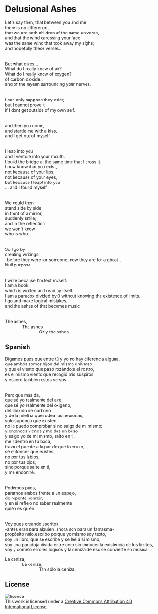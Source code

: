 # Delusional Ashes

Let's say then, that between you and me<br/>
there is no difference,<br/>
that we are both children of the same universe,<br/>
and that the wind caressing your face<br/>
was the same wind that took away my sighs;<br/>
and hopefully these verses...<br/>
<br/>
<br/>
But what gives...<br/>
What do I really know of air?<br/>
What do I really know of oxygen?<br/>
of carbon dioxide...<br/>
and of the myelin surrounding your nerves.<br/>
<br/>
<br/>
I can only suppose they exist;<br/>
but I cannot prove it<br/>
if I dont get outside of my own self.<br/>
<br/>
<br/>
and then you come,<br/>
and startle me with a kiss,<br/>
and I get out of myself.<br/>
<br/>
<br/>
I leap into you<br/>
and I venture into your mouth.<br/>
I build the bridge at the same time that I cross it.<br/>
I now know that you exist,<br/>
not because of your lips,<br/>
not because of your eyes,<br/>
but because I leapt into you<br/>
... and I found myself<br/>
<br/>
<br/>
We could then<br/>
stand side by side<br/>
in front of a mirror,<br/>
suddenly smile;<br/>
and in the reflection<br/>
we won't know<br/>
who is who.<br/>
<br/>
<br/>
So I go by<br/>
creating writings<br/>
-before they were for someone, now they are for a ghost-.<br/>
Null purpose.<br/>
<br/>
<br/>
I write because I'm text myself.<br/>
I am a book<br/>
which is written and read by itself.<br/>
I am a paradox divided by 0 without knowing the existence of limits.<br/>
I go and make logical mistakes,<br/>
and the ashes of that becomes music<br/>
<br/>
<br/>
The ashes,<br/>
&emsp;&emsp;&emsp;&emsp;The ashes,<br/>
&emsp;&emsp;&emsp;&emsp;&emsp;&emsp;&emsp;&emsp;Only the ashes<br/>

## Spanish

Digamos pues que entre tú y yo no hay diferencia alguna,<br/>
que ambos somos hijos del mismo universo<br/>
y que el viento que pasó rozándote el rostro,<br/>
es el mismo viento que recogió mis suspiros<br/>
y espero también estos versos.<br/>
<br/>
<br/>
Pero que más da,<br/>
que sé yo realmente del aire,<br/>
que sé yo realmente del oxigeno,<br/>
del dióxido de carbono<br/>
y de la mielina que rodea tus neuronas;<br/>
solo supongo que existen,<br/>
no lo puedo comprobar si no salgo de mi mismo;<br/>
y entonces vienes y me das un beso<br/>
y salgo yo de mi mismo, salto en ti,<br/>
me adentro en tu boca,<br/>
trazo el puente a la par de que lo cruzo,<br/>
sé entonces que existes,<br/>
no por tus labios,<br/>
no por tus ojos,<br/>
sino porque salte en ti,<br/>
y me encontré.<br/>
<br/>
<br/>
Podemos pues,<br/>
pararnos ambos frente a un espejo,<br/>
de repente sonreir,<br/>
y en el reflejo no saber realmente<br/>
quién es quién.<br/>
<br/>
<br/>
Voy pues creando escritos<br/>
-antes eran para alguien ,ahora son para un fantasma-,<br/>
propósito nulo,escribo porque yo mismo soy texto,<br/>
soy un libro, que se escribe y se lee a si mismo,<br/>
soy una paradoja divida entre cero sin conocer la existencia de los limites,<br/>
voy y cometo errores logicos y la ceniza de eso se convierte en música.<br/>


La ceniza,<br/>
&emsp;&emsp;&emsp;&emsp;La ceniza,<br/>
&emsp;&emsp;&emsp;&emsp;&emsp;&emsp;&emsp;&emsp;Tan sólo la ceniza.<br/>

## License

![license](https://i.creativecommons.org/l/by/4.0/88x31.png)<br/>
This work is licensed under a [Creative Commons Attribution 4.0 International License](http://creativecommons.org/licenses/by/4.0/).
